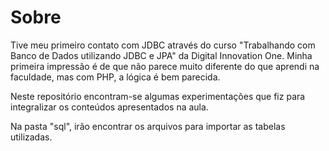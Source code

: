 # Sobre

Tive meu primeiro contato com JDBC através do curso "Trabalhando com Banco de Dados utilizando JDBC e JPA" da Digital Innovation One. Minha primeira impressão é de que não parece muito diferente do que aprendi na faculdade, mas com PHP, a lógica é bem parecida.

Neste repositório encontram-se algumas experimentações que fiz para integralizar os conteúdos apresentados na aula.

Na pasta "sql", irão encontrar os arquivos para importar as tabelas utilizadas.